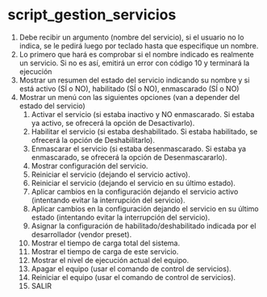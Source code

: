 # script_gestion_servicios

1. Debe recibir un argumento (nombre del servicio), si el usuario no lo indica, se le pedirá luego por teclado hasta que especifique un nombre.
2. Lo primero que hará es comprobar si el nombre indicado es realmente un servicio. Si no es así, emitirá un error con código 10 y terminará la ejecución
3. Mostrar un resumen del estado del servicio indicando su nombre y si está activo (SÍ o NO), habilitado (SÍ o NO), enmascarado (SÍ o NO)
4. Mostrar un menú con las siguientes opciones (van a depender del estado del servicio)
    1. Activar el servicio (si estaba inactivo y NO enmascarado. Si estaba ya activo, se ofrecerá la opción de Desactivarlo).
    2. Habilitar el servicio (si estaba deshabilitado. Si estaba habilitado, se ofrecerá la opción de Deshabilitarlo).
    3. Enmascarar el servicio (si estaba desenmascarado. Si estaba ya enmascarado, se ofrecerá la opción de Desenmascararlo).
    4. Mostrar configuración del servicio.
    5. Reiniciar el servicio (dejando el servicio activo).
    6. Reiniciar el servicio (dejando el servicio en su último estado).
    7. Aplicar cambios en la configuración dejando el servicio activo (intentando evitar la interrupción del servicio).
    8. Aplicar cambios en la configuración dejando el servicio en su último estado (intentando evitar la interrupción del servicio).
    9. Asignar la configuración de habilitado/deshabilitado indicada por el desarrollador (vendor preset).
    10. Mostrar el tiempo de carga total del sistema.
    11. Mostrar el tiempo de carga de este servicio.
    12. Mostrar el nivel de ejecución actual del equipo.
    13. Apagar el equipo (usar el comando de control de servicios).
    14. Reiniciar el equipo (usar el comando de control de servicios).
    15. SALIR